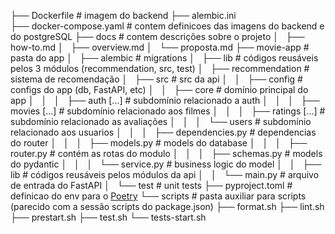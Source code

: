 ├── Dockerfile                                          # imagem do backend
├── alembic.ini             
├── docker-compose.yaml                                 # contem definicoes das imagens do backend e do postgreSQL
├── docs                                                # contem descrições sobre o projeto
│   ├── how-to.md
│   ├── overview.md
│   └── proposta.md
├── movie-app                                           # pasta do app
│   ├── alembic                                   # migrations
│   ├── lib                                       # códigos reusáveis pelos 3 módulos (recommendation, src, test)
│   ├── recommendation                            # sistema de recomendação
│   ├── src                                       # src da api
│   │   ├── config                          # configs do app (db, FastAPI, etc)
│   │   ├── core                            # domínio principal do app
│   │   │   ├── auth    [...]         # subdomínio relacionado a auth
│   │   │   ├── movies  [...]         # subdomínio relacionado aos filmes
│   │   │   ├── ratings [...]         # subdomínio relacionado as avaliações
│   │   │   └── users                 # subdomínio relacionado aos usuarios
│   │   │       ├── dependencies.py   # dependencias do router
│   │   │       ├── models.py         # models do database
│   │   │       ├── router.py         # contém as rotas do modulo
│   │   │       ├── schemas.py        # models do pydantic
│   │   │       └── service.py        # business logic do model
│   │   ├── lib                             # códigos reusáveis pelos módulos da api
│   │   └── main.py                         # arquivo de entrada do FastAPI
│   └── test                                      # unit tests
├── pyproject.toml                                      # definicao do env para o [Poetry](https://python-poetry.org/docs/pyproject/)
└── scripts                                             # pasta auxiliar para scripts (parecido com a sessão scripts do package.json)
    ├── format.sh
    ├── lint.sh
    ├── prestart.sh
    ├── test.sh
    └── tests-start.sh